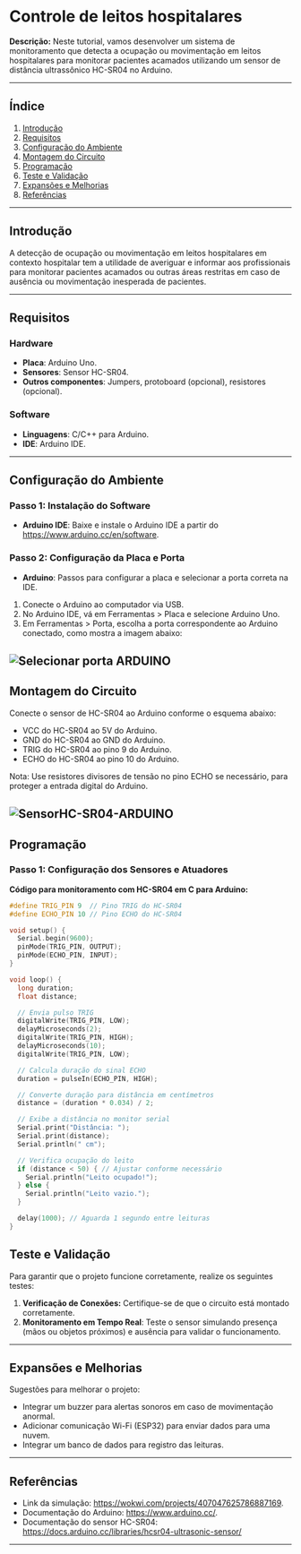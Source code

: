 # Controle de leitos hospitalares

**Descrição:** Neste tutorial, vamos desenvolver um sistema de monitoramento que detecta a ocupação ou movimentação em leitos hospitalares para monitorar pacientes acamados utilizando um sensor de distância ultrassônico HC-SR04 no Arduino.

---

## Índice

1. [Introdução](#introdução)
2. [Requisitos](#requisitos)
3. [Configuração do Ambiente](#configuração-do-ambiente)
4. [Montagem do Circuito](#montagem-do-circuito)
5. [Programação](#programação)
6. [Teste e Validação](#teste-e-validação)
7. [Expansões e Melhorias](#expansões-e-melhorias)
8. [Referências](#referências)

---

## Introdução

A detecção de ocupação ou movimentação em leitos hospitalares em contexto hospitalar tem a utilidade de averiguar e informar aos profissionais para monitorar pacientes acamados ou outras áreas restritas em caso de ausência ou movimentação inesperada de pacientes.

---

## Requisitos

### Hardware

- **Placa**: Arduino Uno.
- **Sensores**: Sensor HC-SR04.
- **Outros componentes**: Jumpers, protoboard (opcional), resistores (opcional).


### Software

- **Linguagens**: C/C++ para Arduino.
- **IDE**: Arduino IDE.

---

## Configuração do Ambiente

### Passo 1: Instalação do Software

- **Arduino IDE**: Baixe e instale o Arduino IDE a partir do https://www.arduino.cc/en/software.

### Passo 2: Configuração da Placa e Porta

- **Arduino**: Passos para configurar a placa e selecionar a porta correta na IDE.
1. Conecte o Arduino ao computador via USB.
2. No Arduino IDE, vá em Ferramentas > Placa e selecione Arduino Uno.
3. Em Ferramentas > Porta, escolha a porta correspondente ao Arduino conectado, como mostra a imagem abaixo:

![Selecionar porta ARDUINO](https://github.com/user-attachments/assets/5467e2ef-ce78-4aa9-a95f-1b9b5cf4a59e)
---

## Montagem do Circuito

Conecte o sensor de HC-SR04 ao Arduino conforme o esquema abaixo:

- VCC do HC-SR04 ao 5V do Arduino.
- GND do HC-SR04 ao GND do Arduino.
- TRIG do HC-SR04 ao pino 9 do Arduino.
- ECHO do HC-SR04 ao pino 10 do Arduino.

Nota: Use resistores divisores de tensão no pino ECHO se necessário, para proteger a entrada digital do Arduino.

![SensorHC-SR04-ARDUINO](https://github.com/user-attachments/assets/f2ecd797-67da-4848-859d-8e7aff62babd)
---

## Programação

### Passo 1: Configuração dos Sensores e Atuadores


**Código para monitoramento com HC-SR04 em C para Arduino:**

```cpp
#define TRIG_PIN 9  // Pino TRIG do HC-SR04
#define ECHO_PIN 10 // Pino ECHO do HC-SR04

void setup() {
  Serial.begin(9600);
  pinMode(TRIG_PIN, OUTPUT);
  pinMode(ECHO_PIN, INPUT);
}

void loop() {
  long duration;
  float distance;

  // Envia pulso TRIG
  digitalWrite(TRIG_PIN, LOW);
  delayMicroseconds(2);
  digitalWrite(TRIG_PIN, HIGH);
  delayMicroseconds(10);
  digitalWrite(TRIG_PIN, LOW);

  // Calcula duração do sinal ECHO
  duration = pulseIn(ECHO_PIN, HIGH);

  // Converte duração para distância em centímetros
  distance = (duration * 0.034) / 2;

  // Exibe a distância no monitor serial
  Serial.print("Distância: ");
  Serial.print(distance);
  Serial.println(" cm");

  // Verifica ocupação do leito
  if (distance < 50) { // Ajustar conforme necessário
    Serial.println("Leito ocupado!");
  } else {
    Serial.println("Leito vazio.");
  }

  delay(1000); // Aguarda 1 segundo entre leituras
}

```

## Teste e Validação

Para garantir que o projeto funcione corretamente, realize os seguintes testes:

1. **Verificação de Conexões:** Certifique-se de que o circuito está montado corretamente.
2. **Monitoramento em Tempo Real**: Teste o sensor simulando presença (mãos ou objetos próximos) e ausência para validar o funcionamento.
---

## Expansões e Melhorias

Sugestões para melhorar o projeto:

- Integrar um buzzer para alertas sonoros em caso de movimentação anormal.
- Adicionar comunicação Wi-Fi (ESP32) para enviar dados para uma nuvem.
- Integrar um banco de dados para registro das leituras.


---

## Referências

- Link da simulação: https://wokwi.com/projects/407047625786887169.
- Documentação do Arduino: https://www.arduino.cc/.
- Documentação do sensor HC-SR04: https://docs.arduino.cc/libraries/hcsr04-ultrasonic-sensor/

---
